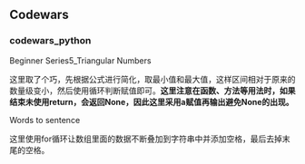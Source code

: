 ## Codewars

### codewars_python

Beginner Series5_Triangular Numbers

这里取了个巧，先根据公式进行简化，取最小值和最大值，这样区间相对于原来的数量级变小，然后使用循环判断赋值即可。__这里注意在函数、方法等用法时，如果结束未使用return，会返回None，因此这里采用a赋值再输出避免None的出现。__

Words to sentence

这里使用for循环让数组里面的数据不断叠加到字符串中并添加空格，最后去掉末尾的空格。
